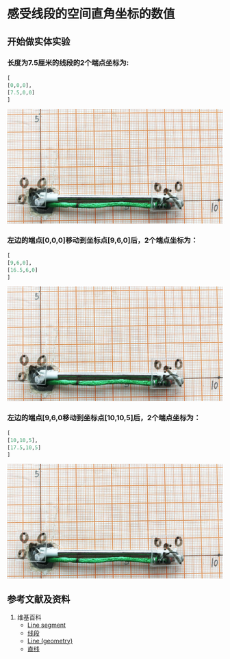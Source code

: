 # 感受线段的空间直角坐标的数值

## 开始做实体实验

### 长度为7.5厘米的线段的2个端点坐标为: 
```python
[
[0,0,0],
[7.5,0,0]
]
```

![](/images/几何形体中点的空间直角坐标数值/感受线段的空间直角坐标的数值/1a1.jpg)

### 左边的端点[0,0,0]移动到坐标点[9,6,0]后，2个端点坐标为：
```python
[
[9,6,0],
[16.5,6,0]
]
```
![](/images/几何形体中点的空间直角坐标数值/感受线段的空间直角坐标的数值/1a1.jpg)

### 左边的端点[9,6,0移动到坐标点[10,10,5]后，2个端点坐标为：
```python
[
[10,10,5],
[17.5,10,5]
]
```
![](/images/几何形体中点的空间直角坐标数值/感受线段的空间直角坐标的数值/1a1.jpg)

## 参考文献及资料

1. 维基百科
	- [Line segment](https://en.wikipedia.org/wiki/Line_segment) 
	- [线段](https://zh.wikipedia.org/wiki/%E7%BA%BF%E6%AE%B5)
	- [Line (geometry)](https://en.wikipedia.org/wiki/Line_(geometry)) 
	- [直线](https://zh.wikipedia.org/wiki/%E7%9B%B4%E7%BA%BF) 
 
 

